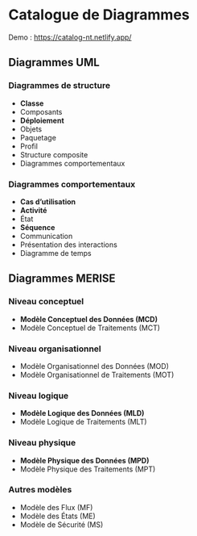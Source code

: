 # Catalogue de Diagrammes

Demo : https://catalog-nt.netlify.app/

## Diagrammes UML

### Diagrammes de structure

- **Classe**
- Composants
- **Déploiement**
- Objets
- Paquetage
- Profil
- Structure composite
- Diagrammes comportementaux

### Diagrammes comportementaux

- **Cas d’utilisation**
- **Activité**
- État
- **Séquence**
- Communication
- Présentation des interactions
- Diagramme de temps

## Diagrammes MERISE

### Niveau conceptuel

- **Modèle Conceptuel des Données (MCD)**
- Modèle Conceptuel de Traitements (MCT)

### Niveau organisationnel

- Modèle Organisationnel des Données (MOD)
- Modèle Organisationnel de Traitements (MOT)

### Niveau logique

- **Modèle Logique des Données (MLD)**
- Modèle Logique de Traitements (MLT)

### Niveau physique

- **Modèle Physique des Données (MPD)**
- Modèle Physique des Traitements (MPT)

### Autres modèles

- Modèle des Flux (MF)
- Modèle des États (ME)
- Modèle de Sécurité (MS)